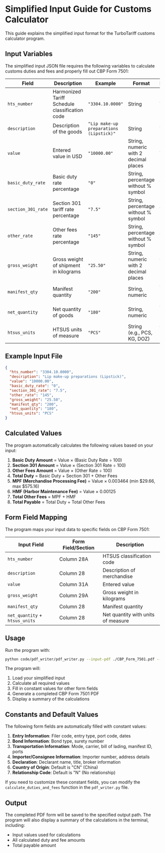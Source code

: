 # Simplified Input Guide for Customs Calculator

This guide explains the simplified input format for the TurboTariff customs calculator program.

## Input Variables

The simplified input JSON file requires the following variables to calculate customs duties and fees and properly fill out CBP Form 7501:

| Field | Description | Example | Format | Required |
|-------|-------------|---------|--------|----------|
| `hts_number` | Harmonized Tariff Schedule classification code | `"3304.10.0000"` | String | Yes |
| `description` | Description of the goods | `"Lip make-up preparations (Lipstick)"` | String | Yes |
| `value` | Entered value in USD | `"10000.00"` | String, numeric with 2 decimal places | Yes |
| `basic_duty_rate` | Basic duty rate percentage | `"0"` | String, percentage without % symbol | Yes |
| `section_301_rate` | Section 301 tariff rate percentage | `"7.5"` | String, percentage without % symbol | Yes |
| `other_rate` | Other fees rate percentage | `"145"` | String, percentage without % symbol | Yes |
| `gross_weight` | Gross weight of shipment in kilograms | `"25.50"` | String, numeric with 2 decimal places | Optional (default: "10.00") |
| `manifest_qty` | Manifest quantity | `"200"` | String, numeric | Optional (default: "100") |
| `net_quantity` | Net quantity of goods | `"180"` | String, numeric | Optional (default: "100") |
| `htsus_units` | HTSUS units of measure | `"PCS"` | String (e.g., PCS, KG, DOZ) | Optional (default: "PCS") |

## Example Input File

```json
{
  "hts_number": "3304.10.0000",
  "description": "Lip make-up preparations (Lipstick)",
  "value": "10000.00",
  "basic_duty_rate": "0",
  "section_301_rate": "7.5",
  "other_rate": "145",
  "gross_weight": "25.50",
  "manifest_qty": "200",
  "net_quantity": "180",
  "htsus_units": "PCS"
}
```

## Calculated Values

The program automatically calculates the following values based on your input:

1. **Basic Duty Amount** = Value × (Basic Duty Rate ÷ 100)
2. **Section 301 Amount** = Value × (Section 301 Rate ÷ 100)
3. **Other Fees Amount** = Value × (Other Rate ÷ 100)
4. **Total Duty** = Basic Duty + Section 301 + Other Fees
5. **MPF (Merchandise Processing Fee)** = Value × 0.003464 (min $29.66, max $575.16)
6. **HMF (Harbor Maintenance Fee)** = Value × 0.00125
7. **Total Other Fees** = MPF + HMF
8. **Total Payable** = Total Duty + Total Other Fees

## Form Field Mapping

The program maps your input data to specific fields on CBP Form 7501:

| Input Field | Form Field/Section | Description |
|-------------|-------------------|-------------|
| `hts_number` | Column 28A | HTSUS classification code |
| `description` | Column 28 | Description of merchandise |
| `value` | Column 31A | Entered value |
| `gross_weight` | Column 29A | Gross weight in kilograms |
| `manifest_qty` | Column 28 | Manifest quantity |
| `net_quantity` + `htsus_units` | Column 28 | Net quantity with units of measure |

## Usage

Run the program with:

```bash
python code/pdf_writer/pdf_writer.py --input-pdf ./CBP_Form_7501.pdf --json-data ./code/pdf_writer/simplified_input_example.json --output-pdf ./output/completed_form.pdf
```

The program will:
1. Load your simplified input
2. Calculate all required values
3. Fill in constant values for other form fields
4. Generate a completed CBP Form 7501 PDF
5. Display a summary of the calculations

## Constants and Default Values

The following form fields are automatically filled with constant values:

1. **Entry Information**: Filer code, entry type, port code, dates
2. **Bond Information**: Bond type, surety number
3. **Transportation Information**: Mode, carrier, bill of lading, manifest ID, ports
4. **Importer/Consignee Information**: Importer number, address details
5. **Declaration**: Declarant name, title, broker information
6. **Country of Origin**: Default is "CN" (China)
7. **Relationship Code**: Default is "N" (No relationship)

If you need to customize these constant fields, you can modify the `calculate_duties_and_fees` function in the `pdf_writer.py` file.

## Output

The completed PDF form will be saved to the specified output path. The program will also display a summary of the calculations in the terminal, including:

- Input values used for calculations
- All calculated duty and fee amounts
- Total payable amount
